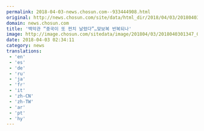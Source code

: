 ```yaml
---
permalink: 2018-04-03-news.chosun.com--933444908.html
original: http://news.chosun.com/site/data/html_dir/2018/04/03/2018040301401.html
domain: news.chosun.com
title: '백악관 “중국이 또 펀치 날렸다”…맞보복 반복되나'
image: http://image.chosun.com/sitedata/image/201804/03/2018040301347_0.jpg
date: 2018-04-03 02:34:11
category: news
translations: 
 - 'en'
 - 'es'
 - 'de'
 - 'ru'
 - 'ja'
 - 'fr'
 - 'it'
 - 'zh-CN'
 - 'zh-TW'
 - 'ar'
 - 'pt'
 - 'hy'
---
```


